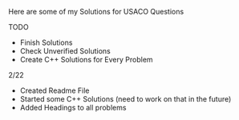 Here are some of my Solutions for USACO Questions

TODO
- Finish Solutions
- Check Unverified Solutions
- Create C++ Solutions for Every Problem


2/22
- Created Readme File
- Started some C++ Solutions (need to work on that in the future)
- Added Headings to all problems


